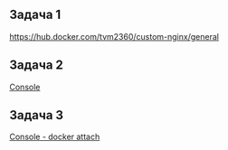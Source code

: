Задача 1
-
[https://hub.docker.com/tvm2360/custom-nginx/general ](https://hub.docker.com/repository/docker/tvm2360/custom-nginx/general)

Задача 2
-
[Console](2024-12-12_11-06-15.png)

Задача 3
-
[Console - docker attach](2024-12-12_11-21-26.png)



